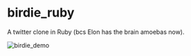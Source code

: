 # birdie_ruby
A twitter clone in Ruby (bcs Elon has the brain amoebas now).


![birdie_demo](https://github.com/user-attachments/assets/f1fc9d2b-0dda-4223-992c-eb656e7f374f)
